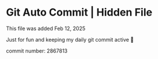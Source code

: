 # Git Auto Commit | Hidden File

This file was added Feb 12, 2025

Just for fun and keeping my daily git commit active 🤪

commit number: 2867813

